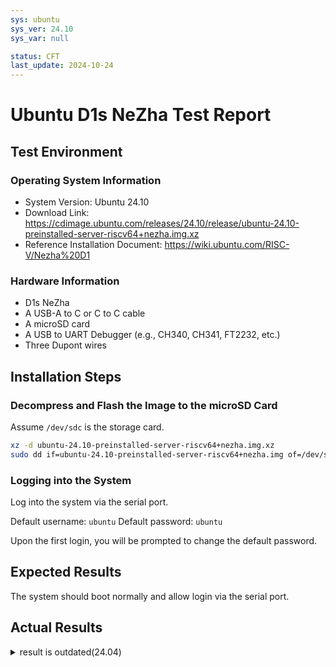 ```yaml
---
sys: ubuntu
sys_ver: 24.10
sys_var: null

status: CFT
last_update: 2024-10-24
---
```


# Ubuntu D1s NeZha Test Report

## Test Environment

### Operating System Information

- System Version: Ubuntu 24.10
- Download Link: https://cdimage.ubuntu.com/releases/24.10/release/ubuntu-24.10-preinstalled-server-riscv64+nezha.img.xz
- Reference Installation Document: https://wiki.ubuntu.com/RISC-V/Nezha%20D1

### Hardware Information

- D1s NeZha
- A USB-A to C or C to C cable
- A microSD card
- A USB to UART Debugger (e.g., CH340, CH341, FT2232, etc.)
- Three Dupont wires

## Installation Steps

### Decompress and Flash the Image to the microSD Card

Assume `/dev/sdc` is the storage card.

```bash
xz -d ubuntu-24.10-preinstalled-server-riscv64+nezha.img.xz
sudo dd if=ubuntu-24.10-preinstalled-server-riscv64+nezha.img of=/dev/sdc bs=1m status=progress
```

### Logging into the System

Log into the system via the serial port.

Default username: `ubuntu`
Default password: `ubuntu`

Upon the first login, you will be prompted to change the default password.

## Expected Results

The system should boot normally and allow login via the serial port.

## Actual Results
<details>
<summary>result is outdated(24.04)</summary>
The system boots up normally, and login via the serial port is successful.

### Boot Log

Screen recording (from compilation to startup):
[![asciicast](https://asciinema.org/a/gPmHuofP650Kl9mTp8xLk1tod.svg)](https://asciinema.org/a/gPmHuofP650Kl9mTp8xLk1tod)

```log
ubuntu@ubuntu:~$ cat /proc/cpuinfo                                              processor       : 0                                                             hart            : 0                                                             isa             : rv64imafdc_zicntr_zicsr_zifencei_zihpm                        mmu             : sv39                                                          uarch           : thead,c906                                                    mvendorid       : 0x5b7                                                         marchid         : 0x0                                                           mimpid          : 0x0                                                           hart isa        : rv64imafdc_zicntr_zicsr_zifencei_zihpm
```

## Test Criteria

Successful: The actual result matches the expected result.

Failed: The actual result does not match the expected result.

## Test Conclusion

Test successful.
</details>
